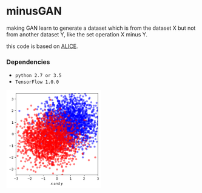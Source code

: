 # minusGAN
making GAN learn to generate a dataset which is from the dataset X but not from another dataset Y, like the set operation X minus Y.

this code is based on [ALICE](https://github.com/ChunyuanLI/ALICE).

### Dependencies
- `python 2.7 or 3.5`
- `TensorFlow 1.0.0`

<img src='/results/X_Y_train.png' align="center" width=250>

